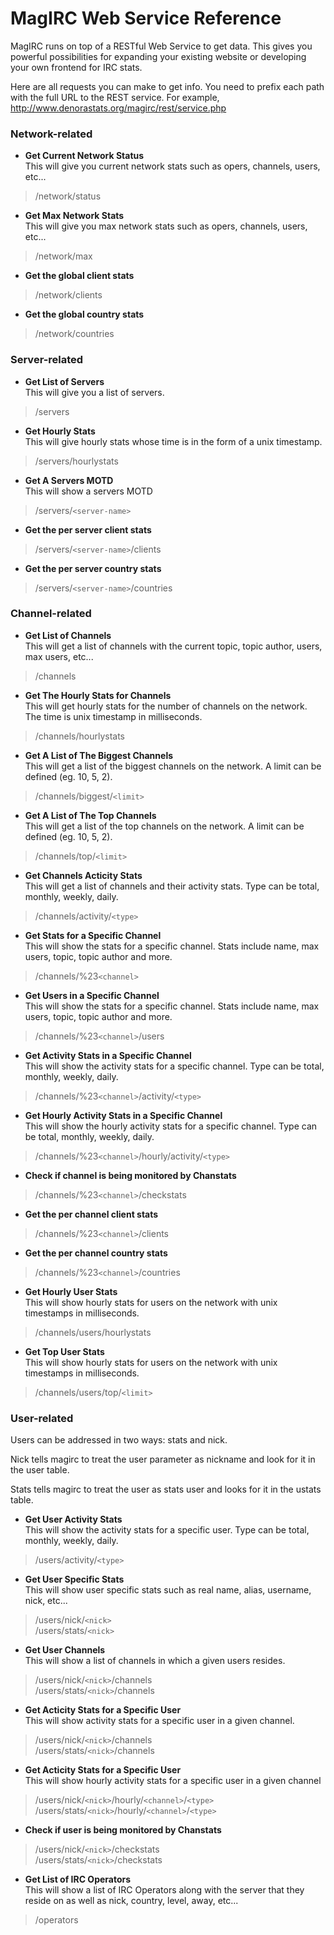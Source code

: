 # MagIRC Web Service Reference #

MagIRC runs on top of a RESTful Web Service to get data. This gives you powerful possibilities for expanding your existing website or developing your own frontend for IRC stats.

Here are all requests you can make to get info. You need to prefix each path with the full URL to the REST service.
For example, http://www.denorastats.org/magirc/rest/service.php

### Network-related ###
* **Get Current Network Status**  
This will give you current network stats such as opers, channels, users, etc...
> /network/status

* **Get Max Network Stats**  
This will give you max network stats such as opers, channels, users, etc...
> /network/max

* **Get the global client stats**  
> /network/clients

* **Get the global country stats**  
> /network/countries

### Server-related ###
* **Get List of Servers**  
This will give you a list of servers.
> /servers

* **Get Hourly Stats**  
This will give hourly stats whose time is in the form of a unix timestamp.
> /servers/hourlystats

* **Get A Servers MOTD**  
This will show a servers MOTD
> /servers/`<server-name>`

* **Get the per server client stats**  
> /servers/`<server-name>`/clients

* **Get the per server country stats**  
> /servers/`<server-name>`/countries

### Channel-related ###

* **Get List of Channels**  
This will get a list of channels with the current topic, topic author, users, max users, etc...
> /channels

* **Get The Hourly Stats for Channels**  
This will get hourly stats for the number of channels on the network. The time is unix timestamp in milliseconds.
> /channels/hourlystats

* **Get A List of The Biggest Channels**  
This will get a list of the biggest channels on the network. A limit can be defined (eg. 10, 5, 2).
> /channels/biggest/`<limit>`

* **Get A List of The Top Channels**  
This will get a list of the top channels on the network. A limit can be defined (eg. 10, 5, 2).
> /channels/top/`<limit>`

* **Get Channels Acticity Stats**  
This will get a list of channels and their activity stats. Type can be total, monthly, weekly, daily.
> /channels/activity/`<type>`
 
* **Get Stats for a Specific Channel**  
This will show the stats for a specific channel. Stats include name, max users, topic, topic author and more.
> /channels/%23`<channel>`

* **Get Users in a Specific Channel**  
This will show the stats for a specific channel. Stats include name, max users, topic, topic author and more.
> /channels/%23`<channel>`/users
 
* **Get Activity Stats in a Specific Channel**  
This will show the activity stats for a specific channel. Type can be total, monthly, weekly, daily.
> /channels/%23`<channel>`/activity/`<type>`

* **Get Hourly Activity Stats in a Specific Channel**  
This will show the hourly activity stats for a specific channel. Type can be total, monthly, weekly, daily.
> /channels/%23`<channel>`/hourly/activity/`<type>`

* **Check if channel is being monitored by Chanstats**  
> /channels/%23`<channel>`/checkstats

* **Get the per channel client stats**  
> /channels/%23`<channel>`/clients

* **Get the per channel country stats**  
> /channels/%23`<channel>`/countries

* **Get Hourly User Stats**  
This will show hourly stats for users on the network with unix timestamps in milliseconds.
> /channels/users/hourlystats

* **Get Top User Stats**  
This will show hourly stats for users on the network with unix timestamps in milliseconds.
> /channels/users/top/`<limit>`

### User-related ###
Users can be addressed in two ways: stats and nick.

Nick tells magirc to treat the user parameter as nickname and look for it in the user table.

Stats tells magirc to treat the user as stats user and looks for it in the ustats table.

* **Get User Activity Stats**  
This will show the activity stats for a specific user. Type can be total, monthly, weekly, daily.
> /users/activity/`<type>`

* **Get User Specific Stats**  
This will show user specific stats such as real name, alias, username, nick, etc...
> /users/nick/`<nick>`  
> /users/stats/`<nick>`

* **Get User Channels**  
This will show a list of channels in which a given users resides.
> /users/nick/`<nick>`/channels  
> /users/stats/`<nick>`/channels

* **Get Acticity Stats for a Specific User**  
This will show activity stats for a specific user in a given channel.
> /users/nick/`<nick>`/channels  
> /users/stats/`<nick>`/channels
   
* **Get Acticity Stats for a Specific User**  
This will show hourly activity stats for a specific user in a given channel
> /users/nick/`<nick>`/hourly/`<channel>`/`<type>`  
> /users/stats/`<nick>`/hourly/`<channel>`/`<type>`

* **Check if user is being monitored by Chanstats**  
> /users/nick/`<nick>`/checkstats  
> /users/stats/`<nick>`/checkstats

* **Get List of IRC Operators**  
This will show a list of IRC Operators along with the server that they reside on as well as nick, country, level, away, etc...
> /operators
 
